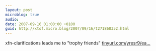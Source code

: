 ```yaml
---
layout: post
microblog: true
audio: 
date: 2007-09-16 01:00:00 +0100
guid: http://xtof.micro.blog/2007/09/16/t271868352.html
---
```

xfn-clarifications leads me to "trophy friends" [tinyurl.com/yresr9/ea...](http://tinyurl.com/yresr9/earth/2007/09/10/scisocial110.xml)
